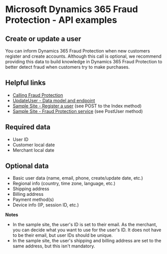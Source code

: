 # Microsoft Dynamics 365 Fraud Protection - API examples
## Create or update a user

You can inform Dynamics 365 Fraud Protection when new customers register and create accounts. Although this call is optional, we recommend providing this data to build knowledge in Dynamics 365 Fraud Protection to better detect fraud when customers try to make purchases.

## Helpful links
- [Calling Fraud Protection](./Authenticate&#32;and&#32;call&#32;Fraud&#32;Protection.md)
- [UpdateUser - Data model and endpoint](https://apidocs.microsoft.com/services/dynamics365fraudprotection#/KnowledgeGatewayEvent/KnowledgeGatewayEventActivitiesUpdateAccountPost)
- [Sample Site - Register a user](../src/Web/Controllers/ManageController.cs) (see POST to the Index method)
- [Sample Site - Fraud Protection service](../src/Infrastructure/Services/FraudProtectionService.cs) (see PostUser method)

## Required data
- User ID
- Customer local date
- Merchant local date

## Optional data
- Basic user data (name, email, phone, create/update date, etc.)
- Regional info (country, time zone, language, etc.)
- Shipping address
- Billing address
- Payment method(s)
- Device info (IP, session ID, etc.)

**Notes**
- In the sample site, the user's ID is set to their email. As the merchant, you can decide what you want to use for the user's ID. It does not have to be their email, but user IDs should be unique.
- In the sample site, the user's shipping and billing address are set to the same address, but this isn't mandatory.
